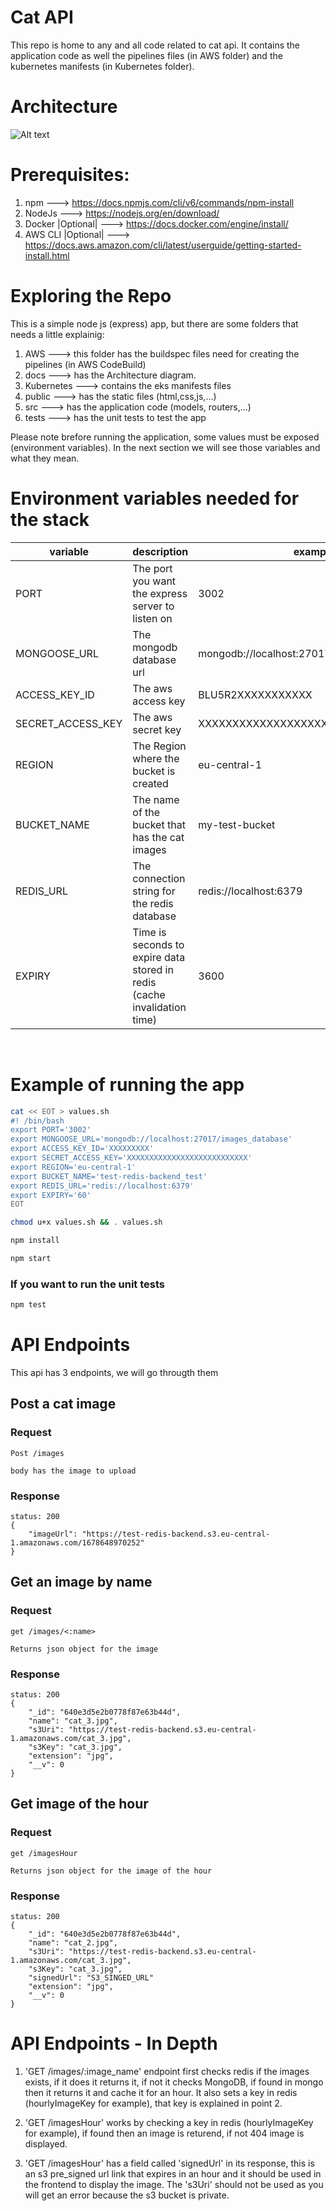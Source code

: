 # Cat API

This repo is home to any and all code related to cat api. It contains the application code as well the pipelines files (in AWS folder)
and the kubernetes manifests (in Kubernetes folder).

# Architecture
![Alt text](./docs/node_js_infra.png?raw=true "Architecture")

# Prerequisites:
1. npm  ---> https://docs.npmjs.com/cli/v6/commands/npm-install
2. NodeJs  ---> https://nodejs.org/en/download/
3. Docker |Optional| ---> https://docs.docker.com/engine/install/
4. AWS CLI |Optional| ---> https://docs.aws.amazon.com/cli/latest/userguide/getting-started-install.html


# Exploring the Repo

This is a simple node js (express) app, but there are some folders that needs a little explainig:
1. AWS  --->  this folder has the buildspec files need for creating the pipelines (in AWS CodeBuild)
2. docs  ---> has the Architecture diagram.
3. Kubernetes ---> contains the eks manifests files 
4. public ---> has the static files (html,css,js,...)
5. src ---> has the application code (models, routers,...)
6. tests ---> has the unit tests to test the app

Please note brefore running the application, some values must be exposed (environment variables).
In the next section we will see those variables and what they mean.

# Environment variables needed for the stack

| variable | description | example |
| --------------- | --------------- | --------------- |
| PORT | The port you want the express server to listen on | 3002 |
| MONGOOSE_URL | The mongodb database url | mongodb://localhost:27017/images_database |
| ACCESS_KEY_ID | The aws access key | BLU5R2XXXXXXXXXXX |
| SECRET_ACCESS_KEY | The aws secret key | XXXXXXXXXXXXXXXXXXXXXXXXXXXXXXXXXX |
| REGION | The Region where the bucket is created | eu-central-1 |
| BUCKET_NAME | The name of the bucket that has the cat images | my-test-bucket |
| REDIS_URL | The connection string for the redis database | redis://localhost:6379 |
| EXPIRY | Time is seconds to expire data stored in redis (cache invalidation time) | 3600 |
<br/>

# Example of running the app

```bash
cat << EOT > values.sh
#! /bin/bash
export PORT='3002'
export MONGOOSE_URL='mongodb://localhost:27017/images_database'
export ACCESS_KEY_ID='XXXXXXXXX'
export SECRET_ACCESS_KEY='XXXXXXXXXXXXXXXXXXXXXXXXXXX'
export REGION='eu-central-1'
export BUCKET_NAME='test-redis-backend_test'
export REDIS_URL='redis://localhost:6379'
export EXPIRY='60'
EOT
```

```bash
chmod u+x values.sh && . values.sh
```

```bash
npm install
```

```bash
npm start
```
### If you want to run the unit tests

```bash
npm test
```

# API Endpoints
This api has 3 endpoints, we will go througth them

## Post a cat image

### Request

`Post /images`

    body has the image to upload

### Response
    status: 200
    {
        "imageUrl": "https://test-redis-backend.s3.eu-central-1.amazonaws.com/1678648970252"
    }

## Get an image by name

### Request

`get /images/<:name>`

    Returns json object for the image

### Response
    status: 200
    {
        "_id": "640e3d5e2b0778f87e63b44d",
        "name": "cat_3.jpg",
        "s3Uri": "https://test-redis-backend.s3.eu-central-1.amazonaws.com/cat_3.jpg",
        "s3Key": "cat_3.jpg",
        "extension": "jpg",
        "__v": 0
    }

## Get image of the hour

### Request

`get /imagesHour`

    Returns json object for the image of the hour

### Response
    status: 200
    {
        "_id": "640e3d5e2b0778f87e63b44d",
        "name": "cat_2.jpg",
        "s3Uri": "https://test-redis-backend.s3.eu-central-1.amazonaws.com/cat_3.jpg",
        "s3Key": "cat_3.jpg",
        "signedUrl": "S3_SINGED_URL"
        "extension": "jpg",
        "__v": 0
    } 

# API Endpoints - In Depth

1. 'GET /images/:image_name' endpoint first checks redis if the images exists,
   if it does it returns it, if not it checks MongoDB, if found in mongo then it returns it
   and cache it for an hour. It also sets a key in redis (hourlyImageKey for example), that key
   is explained in point 2.

2. 'GET /imagesHour' works by checking a key in redis (hourlyImageKey for example), if found then
    an image is returend, if not 404 image is displayed.
    
3. 'GET /imagesHour' has a field called 'signedUrl' in its response, this is an s3 pre_signed url link
    that expires in an hour and it should be used in the frontend to display the image. The 's3Uri' should
    not be used as you will get an error because the s3 bucket is private.
